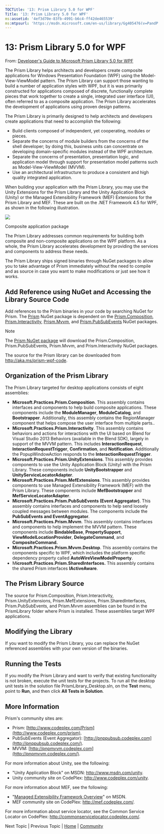 ```yaml
---
TOCTitle: '13: Prism Library 5.0 for WPF'
Title: '13: Prism Library 5.0 for WPF'
ms:assetid: '4ef3d70e-83fb-4991-b6c4-ff42de465539'
ms:mtpsurl: 'https://msdn.microsoft.com/en-us/library/Gg405476(v=PandP.40)'
---
```


# 13: Prism Library 5.0 for WPF

From: [Developer's Guide to Microsoft Prism Library 5.0 for WPF](https://msdn.microsoft.com/en-us/library/gg406140.aspx)

The Prism Library helps architects and developers create composite applications for Windows Presentation Foundation (WPF) using the Model-View-ViewModel pattern. The Prism Library can support those wanting to build a number of application styles with WPF, but it is was primarily constructed for applications composed of discrete, functionally complete pieces that work together to create a single, integrated user interface (UI), often referred to as a composite application. The Prism Library accelerates the development of applications using proven design patterns.

The Prism Library is primarily designed to help architects and developers create applications that need to accomplish the following:

-   Build clients composed of independent, yet cooperating, modules or pieces.
-   Separate the concerns of module builders from the concerns of the shell developer; by doing this, business units can concentrate on developing domain-specific modules instead of the WPF architecture.
-   Separate the concerns of presentation, presentation logic, and application model through support for presentation model patterns such as Model-View-ViewModel (MVVM).
-   Use an architectural infrastructure to produce a consistent and high quality integrated application.

When building your application with the Prism Library, you may use the Unity Extensions for the Prism Library and the Unity Application Block (Unity) or the Managed Extensibility Framework (MEF) Extensions for the Prism Library and MEF. These are built on the .NET Framework 4.5 for WPF, as shown in the following illustration.

![](https://msdn.microsoft.com/en-us/Gg405476.69E3875E54A36C6D224BCF6233393763(en-us,PandP.40).png)

Composite application package

The Prism Library addresses common requirements for building both composite and non-composite applications on the WPF platform. As a whole, the Prism Library accelerates development by providing the services and components to address these needs.

The Prism Library ships signed binaries through NuGet packages to allow you to take advantage of Prism immediately without the need to compile and as source in case you want to make modifications or just see how it works.

## Add Reference using NuGet and Accessing the Library Source Code


Add references to the Prism binaries in your code by searching NuGet for Prism. The [Prism](http://aka.ms/prism-wpf-prism50nuget) NuGet package is dependent on the [Prism.Composition](http://aka.ms/prism-wpf-prism50compositionnuget), [Prism.Interactivity](http://aka.ms/prism-wpf-prism50interactivitynuget), [Prism.Mvvm](http://aka.ms/prism-wpf-prism50mvvmnuget), and [Prism.PubSubEvents](http://aka.ms/prism-wpf-prism50pubsubeventsnuget) NuGet packages.

> [!NOTE]
> The [Prism NuGet package](http://aka.ms/prism-wpf-prism50nuget) will download the Prism.Composition, Prism.PubSubEvents, Prism.Mvvm, and Prism.Interactivity NuGet packages.

The source for the Prism library can be downloaded from <http://aka.ms/prism-wpf-code>.

## Organization of the Prism Library


The Prism Library targeted for desktop applications consists of eight assemblies:

-   **Microsoft.Practices.Prism.Composition**. This assembly contains interfaces and components to help build composite applications. These components include the **ModuleManager**, **ModuleCatalog**, and **Bootstrapper**. Additionally, this assembly contains the RegionManager component that helps compose the user interface from multiple parts..
-   **Microsoft.Practices.Prism.Interactivity**. This assembly contains behaviors and actions for interactions with the UI based on Blend for Visual Studio 2013 Behaviors (available in the Blend SDK), largely in support of the MVVM pattern. This includes **InteractionRequest**, **InteractionRequestTrigger**, **Confirmation**, and **Notification**. Additionally the PopupWindowAction responds to the **InteractionRequestTrigger**.
-   **Microsoft.Practices.Prism.UnityExtensions**. This assembly provides components to use the Unity Application Block (Unity) with the Prism Library. These components include **UnityBootstrapper** and **UnityServiceLocatorAdapter**.
-   **Microsoft.Practices.Prism.MefExtensions**. This assembly provides components to use Managed Extensibility Framework (MEF) with the Prism Library. These components include **MefBootstrapper** and **MefServiceLocatorAdapter**.
-   **Microsoft.Practices.Prism.PubSubEvents (Event Aggregator)**. This assembly contains interfaces and components to help send loosely coupled messages between modules. The components include the **PubSubEvents and EventAggregator**.
-   **Microsoft.Practices.Prism.Mvvm**. This assembly contains interfaces and components to help implement the MVVM pattern. These components include **BindableBase**, **PropertySupport**, **ViewModelLocationProvider**, **DelegateCommand**, and **CompositeCommand.**
-   **Microsoft.Practices.Prism.Mvvm.Desktop**. This assembly contains the components specific to WPF, which includes the platform specific dependency property called **AutoWireViewModelProperty**.
-   M**icrosoft.Practices.Prism.SharedInterfaces.** This assembly contains the shared Prism interfaces **IActiveAware**.

## The Prism Library Source

The source for Prism.Composition, Prism.Interactivity, Prism.UnityExtensions, Prism.MefExtensions, Prism.SharedInterfaces, Prism.PubSubEvents, and Prism.Mvvm assemblies can be found in the PrismLibrary folder where Prism is installed. These assemblies target WPF applications.

## Modifying the Library

If you want to modify the Prism Library, you can replace the NuGet referenced assemblies with your own version of the binaries.

## Running the Tests

If you modify the Prism Library and want to verify that existing functionality is not broken, execute the unit tests for the projects. To run all the desktop unit tests in the solution file PrismLibrary\_Desktop.sln, on the **Test** menu, point to **Run**, and then click **All Tests in Solution**.

## More Information

Prism's community sites are:

-   Prism: [http://www.codeplex.com/Prism](http://www.codeplex.com/prism).
-   PubSubEvents (Event Aggregator): [http://pnppubsub.codeplex.com](http://pnppubsub.codeplex.com/).
-   MVVM: [http://pnpmvvm.codeplex.com](http://pnpmvvm.codeplex.com/).

For more information about Unity, see the following:

-   "Unity Application Block" on MSDN: <http://www.msdn.com/unity>.
-   Unity community site on CodePlex: <http://www.codeplex.com/unity>.

For more information about MEF, see the following:

-   "[Managed Extensibility Framework Overview](http://msdn.microsoft.com/en-us/library/dd460648.aspx)" on MSDN.
-   MEF community site on CodePlex: <http://mef.codeplex.com/>.

For more information about service locator, see the Common Service Locator on CodePlex:
<http://commonservicelocator.codeplex.com/>.

Next Topic | Previous Topic | [Home](http://msdn.microsoft.com/en-us/library/gg406140) | [Community](https://compositewpf.codeplex.com/)
